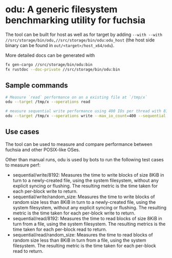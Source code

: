 # odu: A generic filesystem benchmarking utility for fuchsia

The tool can be built for host as well as for target by adding
`--with --with //src/storage/bin/odu,//src/storage/bin/odu:odu_host` (the host side binary can be
found in `out/<target>/host_x64/odu`).

More detailed docs can be generated with

```bash
fx gen-cargo //src/storage/bin/odu:bin
fx rustdoc --doc-private //src/storage/bin/odu:bin
```
## Sample commands

```bash
# Measure `read` performance on an a existing file at `/tmp/x`
odu --target /tmp/x --operations read

# measure sequential write performance using 400 IOs per thread with 8192 as block size alignment
odu --target /tmp/x --operations write --max_io_count=400 --sequential true --block_size 8192 --max_io_size 8192 --align true
```

## Use cases
The tool can be used to measure and compare performance between fuchsia and other POSIX-like OSes.

Other than manual runs, odu is used by bots to run the following test cases to measure perf:

  * sequential/write/8192: Measures the time to write blocks of size 8KiB
    in turn to a newly-created file, using the system filesystem, without any
    explicit syncing or flushing. The resulting metric is the time taken for
    each per-block write to return.
  * sequential/write/random_size: Measures the time to write blocks of
    random size less than 8KiB in turn to a newly-created file, using the
    system filesystem, without any explicit syncing or flushing. The resulting
    metric is the time taken for each per-block write to return.
  * sequential/read/8192: Measures the time to read blocks of size 8KiB
    in turn from a file, using the system filesystem. The resulting metrics
    is the time taken for each per-block read to return.
  * sequential/read/random_size: Measures the time to read blocks of random
    size less than 8KiB in turn from a file, using the system filesystem. The
    resulting metric is the time taken for each per-block read to return.
